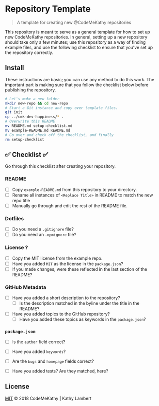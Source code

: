 # Repository Template

> A template for creating new @CodeMeKathy repositories

This repository is meant to serve as a general template for how to set up new CodeMeKathy repositories. In general, setting up a new repository should take only a few minutes; use this repository as a way of finding example files, and use the following checklist to ensure that you've set up the repository correctly.

## Install

These instructions are basic; you can use any method to do this work. The important part is making sure that you follow the checklist below before publishing the repository.

```sh
# Let's make a new folder
mkdir new-repo && cd new-repo
# Start a Git instance and copy over template files.
git init
cp ../cmk-dev-happiness/* .
# Overwrite this README
mv README.md setup-checklist.md
mv example-README.md README.md
# Go over and check off the checklist, and finally
rm setup-checklist
```

## ✅ Checklist ✅

Go through this checklist after creating your repository.

### README

- [ ] Copy `example-README.md` from this repository to your directory.
- [ ] Rename all instances of `<Replace Title>` in README to match the new repo title
- [ ] Manually go through and edit the rest of the README file.

### Dotfiles

- [ ] Do you need a `.gitignore` file?
- [ ] Do you need an `.npmignore` file?

### License ?

- [ ] Copy the MIT license from the example repo.
- [ ] Have you added `MIT` as the license in the `package.json`?
- [ ] If you made changes, were these reflected in the last section of the README?

### GitHub Metadata

- [ ] Have you added a short description to the repository?
  - [ ] Is the description matched in the byline under the title in the README?
- [ ] Have you added topics to the GitHub repository?
  - [ ] Have you added these topics as keywords in the `package.json`?

### `package.json`

- [ ] Is the `author` field correct?
- [ ] Have you added `keywords`?
- [ ] Are the `bugs` and `homepage` fields correct?
- [ ] Have you added tests? Are they matched, here?



## License

[MIT](LICENSE) © 2018 CodeMeKathy | Kathy Lambert
